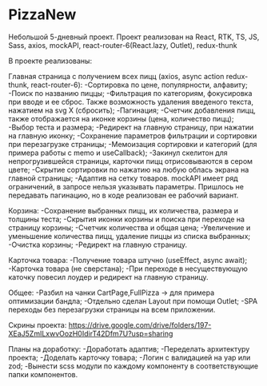 # PizzaNew
Небольшой 5-дневный проект.
Проект реализован на React, RTK, TS, JS, Sass, axios, mockAPI, react-router-6(React.lazy, Outlet), redux-thunk

В проекте реализованы:

Главная страница с получением всех пицц (axios, async action redux-thunk, react-router-6):
-Сортировка по цене, популярности, алфавиту;
-Поиск по названию пиццы;
-Фильтрация по категориям, фокусировка при вводе и ее сброс. Также возможность удаления введеного текста, нажатием на svg X (сбросить);
-Пагинация;
-Счетчик добавления пицц, также отображается на иконке корзины (цена, количество пицц);
-Выбор теста и размера;
-Редирект на главную страницу, при нажатии на главную иконку;
-Сохранение параметров фильтрации и сортировки при перезагрузке страницы;
-Мемоизация сортировки и категорий (для примера работы с memo и useCallback);
-Закинул скелитон для непрогрузившейся страницы, карточки пицц отрисовываются в сером цвете;
-Скрытие сортировки по нажатию на любую облась экрана на главной страницы;
-Адаптив на сетку товаров.
mockAPI имеет ряд ограничений, в запросе нельзя указывать параметры. Пришлось не передавать пагинацию, но в коде реализован ее рабочий вариант.

Корзина:
-Сохранение выбранных пицц, их количества, размера и толщины теста;
-Скрытия иконки корзины и поиска при переходе на страницу корзины;
-Счетчик количества и общая цена;
-Увеличение и уменьшение количества пицц, удаление пиццы из списка выбранных;
-Очистка корзины;
-Редирект на главную страницу.

Карточка товара:
-Получение товара штучно (useEffect, async await);
-Карточка товара (не сверстана);
-При переходе в несуществующую каточку повесил лоудер и редирект на главную страницу.

Общее:
-Разбил на чанки CartPage,FullPizza ->  для примера оптимизации бандла;
-Отдельно сделан Layout при помощи Outlet;
-SPA переходы без перезагрузки страницы на всем приложении.

Скрины проекта:
https://drive.google.com/drive/folders/197-XEaJ5ZmILxwvOozH0IdirT42Dfm7U?usp=sharing

Планы на доработку:
-Доработать адаптив;
-Переделать архитектуру проекта;
-Доделать карточку товара;
-Логин с валидацией на yap или zod;
-Вынести scss модули по каждому компоненту в соответствующие папки компонентов.
